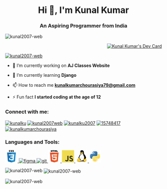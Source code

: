<h1 align="center">Hi 👋, I'm Kunal Kumar</h1>
<h3 align="center">An Aspiring Programmer from India</h3>

<p align="left"> <img src="https://komarev.com/ghpvc/?username=kunal2007-web&label=Profile%20views&color=0e75b6&style=flat" alt="kunal2007-web" /> </p>

<p align="right"><a href="https://app.daily.dev/kunal2007"><img src="https://api.daily.dev/devcards/94f530bf26214af2834016b619890a1c.png?r=65v" width="400" alt="Kunal Kumar's Dev Card"/></a></p>

<p align="left"> <a href="https://github.com/ryo-ma/github-profile-trophy"><img src="https://github-profile-trophy.vercel.app/?username=kunal2007-web" alt="kunal2007-web" /></a> </p>

- 🔭 I’m currently working on **AJ Classes Website**

- 🌱 I’m currently learning **Django**

- 📫 How to reach me **[kunalkumarchourasiya79@gmail.com](mailto:kunalkumarchourasiya2021@gmail.com)**

- ⚡ Fun fact **I started coding at the age of 12**

<h3 align="left">Connect with me:</h3>
<p align="left">
<a href="https://codepen.io/kunalku" target="blank"><img align="center" src="https://raw.githubusercontent.com/rahuldkjain/github-profile-readme-generator/master/src/images/icons/Social/codepen.svg" alt="kunalku" height="30" width="40" /></a>
<a href="https://dev.to/kunal2007web" target="blank"><img align="center" src="https://raw.githubusercontent.com/rahuldkjain/github-profile-readme-generator/master/src/images/icons/Social/devto.svg" alt="kunal2007web" height="30" width="40" /></a>
<a href="https://twitter.com/kunalku2007" target="blank"><img align="center" src="https://raw.githubusercontent.com/rahuldkjain/github-profile-readme-generator/master/src/images/icons/Social/twitter.svg" alt="kunalku2007" height="30" width="40" /></a>
<a href="https://stackoverflow.com/users/15748417" target="blank"><img align="center" src="https://raw.githubusercontent.com/rahuldkjain/github-profile-readme-generator/master/src/images/icons/Social/stack-overflow.svg" alt="15748417" height="30" width="40" /></a>
<a href="https://instagram.com/kunalkumarchourasiya" target="blank"><img align="center" src="https://raw.githubusercontent.com/rahuldkjain/github-profile-readme-generator/master/src/images/icons/Social/instagram.svg" alt="kunalkumarchourasiya" height="30" width="40" /></a>
</p>

<h3 align="left">Languages and Tools:</h3>
<p align="left"> <a href="https://www.w3schools.com/css/" target="_blank" rel="noreferrer"> <img src="https://raw.githubusercontent.com/devicons/devicon/master/icons/css3/css3-original-wordmark.svg" alt="css3" width="40" height="40"/> </a> <a href="https://www.figma.com/" target="_blank" rel="noreferrer"> <img src="https://www.vectorlogo.zone/logos/figma/figma-icon.svg" alt="figma" width="40" height="40"/> </a> <a href="https://git-scm.com/" target="_blank" rel="noreferrer"> <img src="https://www.vectorlogo.zone/logos/git-scm/git-scm-icon.svg" alt="git" width="40" height="40"/> </a> <a href="https://www.w3.org/html/" target="_blank" rel="noreferrer"> <img src="https://raw.githubusercontent.com/devicons/devicon/master/icons/html5/html5-original-wordmark.svg" alt="html5" width="40" height="40"/> </a> <a href="https://developer.mozilla.org/en-US/docs/Web/JavaScript" target="_blank" rel="noreferrer"> <img src="https://raw.githubusercontent.com/devicons/devicon/master/icons/javascript/javascript-original.svg" alt="javascript" width="40" height="40"/> </a> <a href="https://www.linux.org/" target="_blank" rel="noreferrer"> <img src="https://raw.githubusercontent.com/devicons/devicon/master/icons/linux/linux-original.svg" alt="linux" width="40" height="40"/> </a> <a href="https://www.python.org" target="_blank" rel="noreferrer"> <img src="https://raw.githubusercontent.com/devicons/devicon/master/icons/python/python-original.svg" alt="python" width="40" height="40"/> </a> </p>

<p><img align="left" src="https://github-readme-stats.vercel.app/api/top-langs?username=kunal2007-web&show_icons=true&locale=en&layout=compact" alt="kunal2007-web" /></p>

<p>&nbsp;<img align="center" src="https://github-readme-stats.vercel.app/api?username=kunal2007-web&show_icons=true&locale=en" alt="kunal2007-web" /></p>

<p><img align="center" src="https://github-readme-streak-stats.herokuapp.com/?user=kunal2007-web&" alt="kunal2007-web" /></p>

